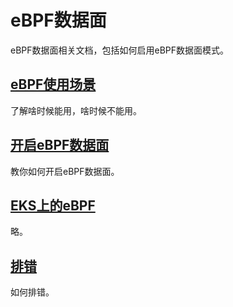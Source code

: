 # eBPF数据面

eBPF数据面相关文档，包括如何启用eBPF数据面模式。

## [eBPF使用场景](01eBPF使用场景.md)

了解啥时候能用，啥时候不能用。

## [开启eBPF数据面](02开启eBPF数据面.md)

教你如何开启eBPF数据面。

## [EKS上的eBPF]()

略。

## [排错](04排错.md)

如何排错。